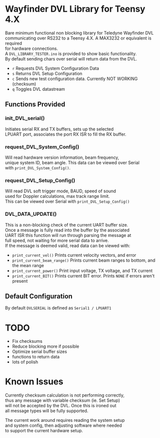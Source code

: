# Wayfinder DVL Library for Teensy 4.X  
Bare minimum functional non blocking library for Teledyne Wayfinder DVL  
communicating over RS232 to a Teensy 4.X. A MAX3232 or equivalent is required  
for hardware connections.  
A `DVL_LIBRARY_TESTER.ino` is provided to show basic functionality.  
By default sending chars over serial will return data from the DVL.  
- `r` Requests DVL System Configuration Data
- `s` Returns DVL Setup Configuration
- `c` Sends new test configuration data. Currently NOT WORKING (checksum)
- `q` Toggles DVL datastream
  
## Functions Provided  
### init_DVL_serial()
Initiates serial RX and TX buffers, sets up the selected  
LPUART port, associates the port RX ISR to fill the RX buffer.  
  
### request_DVL_System_Config() 
Will read hardware version information, beam frequency,  
unique system ID, beam angle. This data can be viewed over Serial  
with `print_DVL_System_Config()`.  
  
### request_DVL_Setup_Config()
Will read DVL soft trigger mode, BAUD, speed of sound  
used for Doppler calculations, max track range limit.  
This can be viewed over Serial with `print_DVL_Setup_Config()`  
  
### DVL_DATA_UPDATE()
This is a non-blocking check of the current UART buffer size.  
Once a message is fully read into the buffer by the associated  
UART ISR this function will run through parsing the message at  
full speed, not waiting for more serial data to arrive.  
If the message is deemed valid, read data can be viewed with:  
- `print_current_vel()` Prints current velocity vectors, and error
- `print_current_beam_range()` Prints current beam ranges to bottom, and the mean range
- `print_current_power()` Print input voltage, TX voltage, and TX current
- `print_current_BIT()` Prints current BIT error. Prints `NONE` if errors aren't present
  
## Default Configuration
By default `DVLSERIAL` is defined as `Serial1 / LPUART1`  
  
# TODO
- Fix checksums
- Reduce blocking more if possible
- Optimize serial buffer sizes
- functions to return data
- lots of polish
  
# Known Issues
Currently checksum calculation is not performing correctly,  
thus any message with variable checksum (ie. Set Setup)  
will not be accepted by the DVL. Once this is ironed out  
all message types will be fully supported.  
  
The current work around requires reading the system setup  
and system config, then adjusting software where needed  
to support the current hardware setup. 
